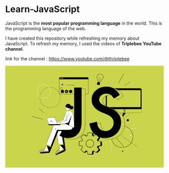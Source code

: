 # Learn-JavaScript

JavaScript is the <b>most popular programming language</b> in the world. This is the programming language of the web. 

I have created this repository while refreshing my memory about JavaScript. To refresh my memory, I used the videos of <b>Triplebee YouTube channel</b>.

link for the channel : <a href="https://www.youtube.com/@freecodecamp">https://www.youtube.com/@thriplebee</a>

<img src="./img/1.png" alt="image" width="1200px">
